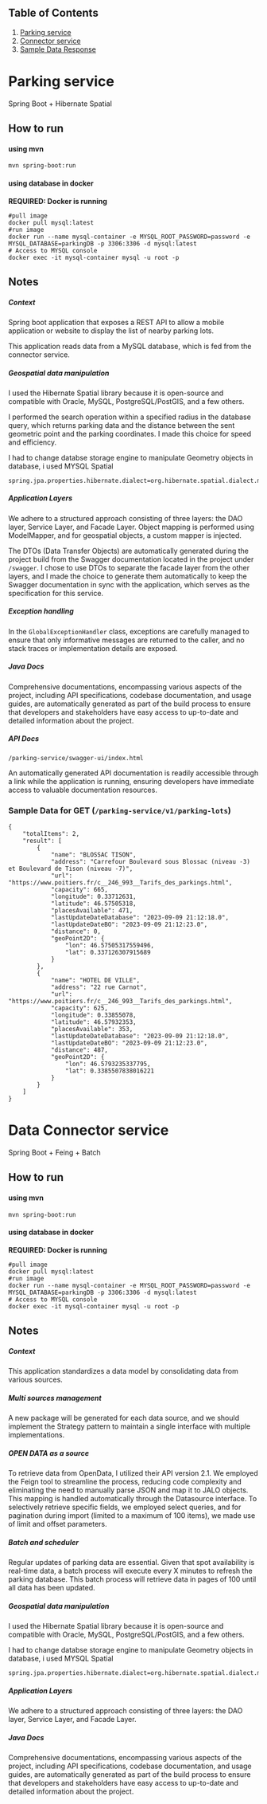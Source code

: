 ## Table of Contents

1. [Parking service](#parkingservice)
2. [Connector service](#connectorservice)
3. [Sample Data Response](#sample-data-response)




# Parking service <a name="parkingservice"></a>

Spring Boot + Hibernate Spatial

## How to run

#### using mvn


```
mvn spring-boot:run
```

#### using database in docker

**REQUIRED: Docker is running**

```
#pull image
docker pull mysql:latest
#run image
docker run --name mysql-container -e MYSQL_ROOT_PASSWORD=password -e MYSQL_DATABASE=parkingDB -p 3306:3306 -d mysql:latest
# Access to MYSQL console
docker exec -it mysql-container mysql -u root -p 
```

## Notes
##### Context

Spring boot application that exposes a REST API to allow a mobile application or website to display the list of nearby parking lots.

This application reads data from a MySQL database, which is fed from the connector service.

##### Geospatial data manipulation

I used the Hibernate Spatial library because it is open-source and compatible with Oracle, MySQL, PostgreSQL/PostGIS, and a few others.

I performed the search operation within a specified radius in the database query, which returns parking data and the distance between the sent geometric point and the parking coordinates.
I made this choice for speed and efficiency.

I had to change databse storage engine to manipulate Geometry objects in database, i used MYSQL Spatial
```
spring.jpa.properties.hibernate.dialect=org.hibernate.spatial.dialect.mysql.MySQL5SpatialDialect
```
##### Application Layers

We adhere to a structured approach consisting of three layers: the DAO layer, Service Layer, and Facade Layer. Object mapping is performed using ModelMapper, and for geospatial objects, a custom mapper is injected.

The DTOs (Data Transfer Objects) are automatically generated during the project build from the Swagger documentation located in the project under `/swagger`. I chose to use DTOs to separate the facade layer from the other layers, and I made the choice to generate them automatically to keep the Swagger documentation in sync with the application, which serves as the specification for this service.

##### Exception handling

In the `GlobalExceptionHandler` class, exceptions are carefully managed to ensure that only informative messages are returned to the caller, and no stack traces or implementation details are exposed.

##### Java Docs

Comprehensive documentations, encompassing various aspects of the project, including API specifications, codebase documentation, and usage guides, are automatically generated as part of the build process to ensure that developers and stakeholders have easy access to up-to-date and detailed information about the project.

##### API Docs
```
/parking-service/swagger-ui/index.html
```
An automatically generated API documentation is readily accessible through a link while the application is running, ensuring developers have immediate access to valuable documentation resources.



### Sample Data for GET (`/parking-service/v1/parking-lots`) <a name="sample-data-response"></a>
```
{
    "totalItems": 2,
    "result": [
        {
            "name": "BLOSSAC TISON",
            "address": "Carrefour Boulevard sous Blossac (niveau -3) et Boulevard de Tison (niveau -7)",
            "url": "https://www.poitiers.fr/c__246_993__Tarifs_des_parkings.html",
            "capacity": 665,
            "longitude": 0.33712631,
            "latitude": 46.57505318,
            "placesAvailable": 471,
            "lastUpdateDateDatabase": "2023-09-09 21:12:18.0",
            "lastUpdateDateBO": "2023-09-09 21:12:23.0",
            "distance": 0,
            "geoPoint2D": {
                "lon": 46.57505317559496,
                "lat": 0.337126307915689
            }
        },
        {
            "name": "HOTEL DE VILLE",
            "address": "22 rue Carnot",
            "url": "https://www.poitiers.fr/c__246_993__Tarifs_des_parkings.html",
            "capacity": 625,
            "longitude": 0.33855078,
            "latitude": 46.57932353,
            "placesAvailable": 353,
            "lastUpdateDateDatabase": "2023-09-09 21:12:18.0",
            "lastUpdateDateBO": "2023-09-09 21:12:23.0",
            "distance": 487,
            "geoPoint2D": {
                "lon": 46.5793235337795,
                "lat": 0.3385507838016221
            }
        }
    ]
}
```


# Data Connector service <a name="connectorservice"></a>

Spring Boot + Feing + Batch


## How to run 

#### using mvn


```
mvn spring-boot:run
```

#### using database in docker

**REQUIRED: Docker is running**

```
#pull image
docker pull mysql:latest
#run image
docker run --name mysql-container -e MYSQL_ROOT_PASSWORD=password -e MYSQL_DATABASE=parkingDB -p 3306:3306 -d mysql:latest
# Access to MYSQL console
docker exec -it mysql-container mysql -u root -p 
```

## Notes
##### Context

This application standardizes a data model by consolidating data from various sources.

##### Multi sources management

A new package will be generated for each data source, and we should implement the Strategy pattern to maintain a single interface with multiple implementations.

##### OPEN DATA as a source

To retrieve data from OpenData, I utilized their API version 2.1. We employed the Feign tool to streamline the process, reducing code complexity and eliminating the need to manually parse JSON and map it to JALO objects. This mapping is handled automatically through the Datasource interface. To selectively retrieve specific fields, we employed select queries, and for pagination during import (limited to a maximum of 100 items), we made use of limit and offset parameters.

##### Batch and scheduler

Regular updates of parking data are essential. Given that spot availability is real-time data, a batch process will execute every X minutes to refresh the parking database. This batch process will retrieve data in pages of 100 until all data has been updated.

##### Geospatial data manipulation

I used the Hibernate Spatial library because it is open-source and compatible with Oracle, MySQL, PostgreSQL/PostGIS, and a few others.


I had to change databse storage engine to manipulate Geometry objects in database, i used MYSQL Spatial
```
spring.jpa.properties.hibernate.dialect=org.hibernate.spatial.dialect.mysql.MySQL5SpatialDialect
```
##### Application Layers

We adhere to a structured approach consisting of three layers: the DAO layer, Service Layer, and Facade Layer.

##### Java Docs

Comprehensive documentations, encompassing various aspects of the project, including API specifications, codebase documentation, and usage guides, are automatically generated as part of the build process to ensure that developers and stakeholders have easy access to up-to-date and detailed information about the project.






